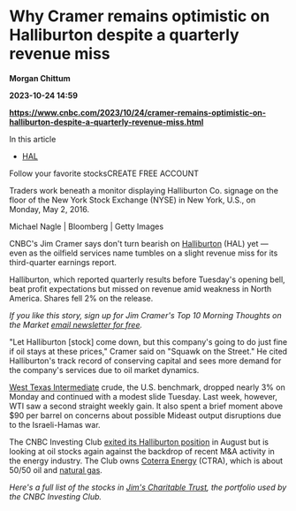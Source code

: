# Why Cramer remains optimistic on Halliburton despite a quarterly revenue miss
**Morgan Chittum**

**2023-10-24 14:59**

**https://www.cnbc.com/2023/10/24/cramer-remains-optimistic-on-halliburton-despite-a-quarterly-revenue-miss.html**

In this article

*   [HAL](https://www.cnbc.com/quotes/HAL)

Follow your favorite stocksCREATE FREE ACCOUNT

Traders work beneath a monitor displaying Halliburton Co. signage on the floor of the New York Stock Exchange (NYSE) in New York, U.S., on Monday, May 2, 2016.

Michael Nagle | Bloomberg | Getty Images

CNBC's Jim Cramer says don't turn bearish on [Halliburton](https://www.cnbc.com/quotes/HAL/) (HAL) yet — even as the oilfield services name tumbles on a slight revenue miss for its third-quarter earnings report.

Halliburton, which reported quarterly results before Tuesday's opening bell, beat profit expectations but missed on revenue amid weakness in North America. Shares fell 2% on the release.

_If you like this story, sign up for Jim Cramer's Top 10 Morning Thoughts on the Market_ [_email newsletter for free_](https://www.cnbc.com/jointheclub/?__source=InvestingClub%7Consite%7Cmarketing%7Cinvestingclubsamplearticle%7Cleadgen&amp;tpcc=InvestingClub%7Consite%7Cmarketing%7Cinvestingclubsamplearticle%7Cleadgen)_._

"Let Halliburton \[stock\] come down, but this company's going to do just fine if oil stays at these prices," Cramer said on "Squawk on the Street." He cited Halliburton's track record of conserving capital and sees more demand for the company's services due to oil market dynamics.

[West Texas Intermediate](https://www.cnbc.com/quotes/@CL.1/) crude, the U.S. benchmark, dropped nearly 3% on Monday and continued with a modest slide Tuesday. Last week, however, WTI saw a second straight weekly gain. It also spent a brief moment above $90 per barrel on concerns about possible Mideast output disruptions due to the Israeli-Hamas war.

The CNBC Investing Club [exited its Halliburton position](https://www.cnbc.com/2023/08/18/were-exiting-this-energy-stock-while-adding-to-two-positions.html) in August but is looking at oil stocks again against the backdrop of recent M&A activity in the energy industry. The Club owns [Coterra Energy](https://www.cnbc.com/quotes/CTRA/) (CTRA), which is about 50/50 oil and [natural gas](https://www.cnbc.com/quotes/@NG.1/).

_Here's a full list of the stocks in_ [_Jim's Charitable Trust_](https://www.cnbc.com/investingclub/charitable-trust/?__source=InvestingClub%7Corganic%7Consite%7Cinvestingclubsamplearticle&amp;tpcc=InvestingClub%7Corganic%7Consite%7Cinvestingclubsamplearticle)_, the portfolio used by the CNBC Investing Club._